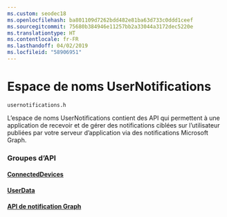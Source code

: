 ```yaml
---
ms.custom: seodec18
ms.openlocfilehash: ba801109d7262bdd482e81ba63d733c0ddd1ceef
ms.sourcegitcommit: 75680b384946e11257bb2a33044a3172dec5220e
ms.translationtype: HT
ms.contentlocale: fr-FR
ms.lasthandoff: 04/02/2019
ms.locfileid: "58906951"
---
```

# <a name="usernotifications-namespace"></a>Espace de noms UserNotifications
```
usernotifications.h
```
L’espace de noms UserNotifications contient des API qui permettent à une application de recevoir et de gérer des notifications ciblées sur l’utilisateur publiées par votre serveur d’application via des notifications Microsoft Graph. 

### <a name="api-groups"></a>Groupes d’API

#### <a name="connecteddevicesobjectivec-apiconnecteddevicesindexmd"></a>[ConnectedDevices](../../objectivec-api/connecteddevices/index.md)
#### <a name="userdataobjectivec-apiuserdataindexmd"></a>[UserData](../../objectivec-api/userdata/index.md)
#### <a name="graph-notification-apisusernotificationsindexmd"></a>[API de notification Graph](usernotifications/index.md)